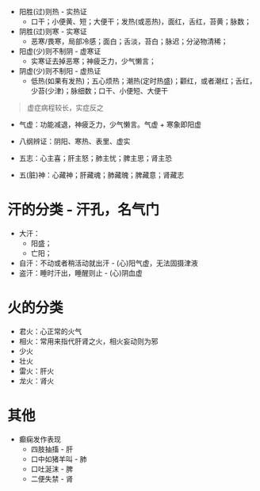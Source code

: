* 阳胜(过)则热 - 实热证
    * 口干；小便黄、短；大便干；发热(或恶热)，面红，舌红，苔黄；脉数；
* 阴胜(过)则寒 - 实寒证
    * 恶寒/畏寒，局部冷感；面白；舌淡，苔白；脉迟；分泌物清稀；
* 阳虚(少)则不制阴 - 虚寒证
    * 实寒证去掉恶寒；神疲乏力，少气懒言；
* 阴虚(少)则不制阳 - 虚热证
    * 低热(如果有发热)；五心烦热；潮热(定时热盛)；颧红，或者潮红；舌红，少苔(少津)；脉细数；口干、小便短、大便干
> 虚症病程较长，实症反之

* 气虚：功能减退，神疲乏力，少气懒言。气虚 + 寒象即阳虚
* 八纲辨证：阴阳、寒热、表里、虚实

* 五志：心主喜；肝主怒；肺主忧；脾主思；肾主恐
* 五(脏)神：心藏神；肝藏魂；肺藏魄；脾藏意；肾藏志

# 汗的分类 - 汗孔，名气门
* 大汗：
    * 阳盛；
    * 亡阳；
* 自汗：不动或者稍活动就出汗 - (心)阳气虚，无法固摄津液
* 盗汗：睡时汗出，睡醒则止 - (心)阴血虚

# 火的分类
* 君火：心正常的火气
* 相火：常用来指代肝肾之火，相火妄动则为邪
* 少火
* 壮火
* 雷火：肝火
* 龙火：肾火

# 其他
* 癫痫发作表现
    * 四肢抽搐 - 肝
    * 口中如猪羊叫 - 肺
    * 口吐涎沫 - 脾
    * 二便失禁 - 肾